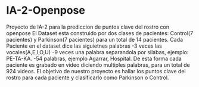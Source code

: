 # IA-2-Openpose
Proyecto de IA-2 para la prediccion de puntos clave del rostro con openpose
El Dataset esta construido por dos clases de pacientes: Control(7 pacientes) y Parkinson(7 pacientes) para un total de 14 pacientes.
Cada Paciente en el dataset dice las siguietnes palabras
-3 veces las vocales(A,E,I,O,U)
-9 veces una palabra separandola por silabas, ejemplo: PE-TA-KA.
-54 palabras, ejemplo Agarrar, Hospital.
De esta forma cada paciente es grabado en video diciendo multiples palabras, para un total de 924 videos.
El objetivo de nuestro proyecto es hallar los puntos clave del rostro para cada paciente y clasificarlo como Parkinson o Control.
